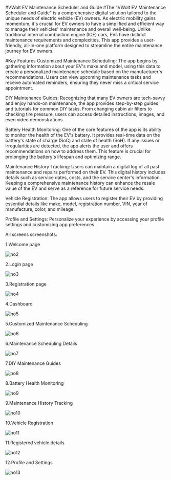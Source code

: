 #VWolt EV Maintenance Scheduler and Guide
#The "VWolt EV Maintenance Scheduler and Guide" is a comprehensive digital solution tailored to the unique needs of electric vehicle (EV) owners. As electric mobility gains momentum, it's crucial for EV owners to have a simplified and efficient way to manage their vehicles' maintenance and overall well-being. Unlike traditional internal combustion engine (ICE) cars, EVs have distinct maintenance requirements and complexities. This app provides a user-friendly, all-in-one platform designed to streamline the entire maintenance journey for EV owners.

#Key Features
Customized Maintenance Scheduling: The app begins by gathering information about your EV's make and model, using this data to create a personalized maintenance schedule based on the manufacturer's recommendations. Users can view upcoming maintenance tasks and receive automated reminders, ensuring they never miss a critical service appointment.

DIY Maintenance Guides: Recognizing that many EV owners are tech-savvy and enjoy hands-on maintenance, the app provides step-by-step guides and tutorials for common DIY tasks. From changing cabin air filters to checking tire pressure, users can access detailed instructions, images, and even video demonstrations.

Battery Health Monitoring: One of the core features of the app is its ability to monitor the health of the EV's battery. It provides real-time data on the battery's state of charge (SoC) and state of health (SoH). If any issues or irregularities are detected, the app alerts the user and offers recommendations on how to address them. This feature is crucial for prolonging the battery's lifespan and optimizing range.

Maintenance History Tracking: Users can maintain a digital log of all past maintenance and repairs performed on their EV. This digital history includes details such as service dates, costs, and the service center's information. Keeping a comprehensive maintenance history can enhance the resale value of the EV and serve as a reference for future service needs.

Vehicle Registration: The app allows users to register their EV by providing essential details like make, model, registration number, VIN, year of manufacture, color, and mileage.

Profile and Settings: Personalize your experience by accessing your profile settings and customizing app preferences.

All screens screenshots:

1.Welcome page

![no2](https://github.com/vatsrashi/VWolt/assets/128565962/f6f7aade-6216-4857-84e1-fda6f1a4a6dc)

2.Login page

![no3](https://github.com/vatsrashi/VWolt/assets/128565962/3446609f-5397-40e3-b485-c49ad8b43c28)

3.Registration page

![no4](https://github.com/vatsrashi/VWolt/assets/128565962/bfded3c5-d819-4e78-b332-2f253474fa1e)

4.Dashboard

![no5](https://github.com/vatsrashi/VWolt/assets/128565962/4ec2fcf7-9e2b-42a0-b275-95c28c7b8902)

5.Customized Maintenance Scheduling

![no6](https://github.com/vatsrashi/VWolt/assets/128565962/5fbf1f5b-c88a-4f8f-a2ca-e72424df5005)

6.Maintenance Scheduling Details

![no7](https://github.com/vatsrashi/VWolt/assets/128565962/6b2e3cb6-d7ba-414e-90e3-2137cb16909d)

7.DIY Maintenance Guides

![no8](https://github.com/vatsrashi/VWolt/assets/128565962/062dd484-9d41-4fa4-9b36-0a1a4cf7715f)

8.Battery Health Monitoring

![no9](https://github.com/vatsrashi/VWolt/assets/128565962/9a534993-c74b-483f-8168-1913edeb3492)

9.Maintenance History Tracking

![no10](https://github.com/vatsrashi/VWolt/assets/128565962/d1138639-bea0-4211-ae53-56ae8b9ebdae)

10.Vehicle Registration

![no11](https://github.com/vatsrashi/VWolt/assets/128565962/9faeb047-8924-4242-a383-b841be723020)

11.Registered vehicle details

![no12](https://github.com/vatsrashi/VWolt/assets/128565962/761e5430-1519-434f-b078-3cb9875daab3)

12.Profile and Settings

![no13](https://github.com/vatsrashi/VWolt/assets/128565962/533812fc-fa35-46bf-a025-8039fec85c44)
